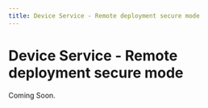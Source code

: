 ```yaml
---
title: Device Service - Remote deployment secure mode
---
```


# Device Service - Remote deployment secure mode

Coming Soon.
